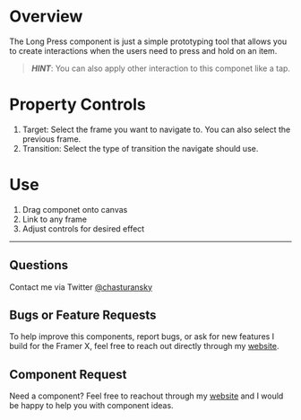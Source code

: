 # Overview
The Long Press component is just a simple prototyping tool that allows you to create interactions when the users need to press and hold on an item.

> ***HINT***: You can also apply other interaction to this componet like a tap.

# Property Controls
1. Target: Select the frame you want to navigate to. You can also select the previous frame.
2. Transition: Select the type of transition the navigate should use.

# Use
1. Drag componet onto canvas
2. Link to any frame
3. Adjust controls for desired effect

---

## Questions
Contact me via Twitter [@chasturansky](https://twitter.com/chasturansky)

## Bugs or Feature Requests
To help improve this components, report bugs, or ask for new features I build for the Framer X, feel free to reach out directly through my [website](https://turansky.net/).

## Component Request
Need a component? Feel free to reachout through my [website](https://turansky.net/) and I would be happy to help you with component ideas.
